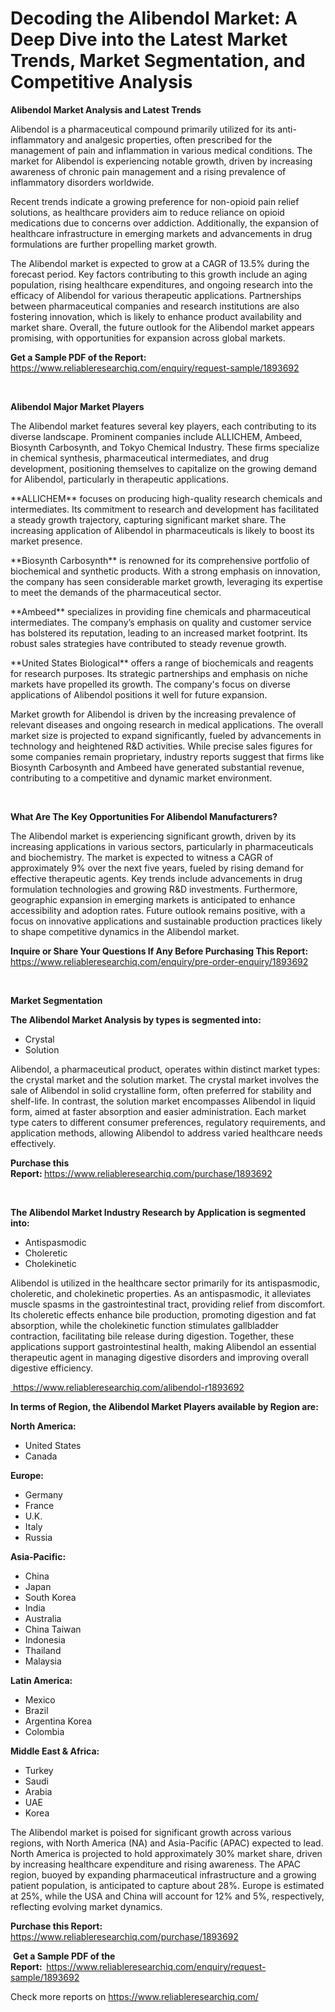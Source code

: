 <p><h1>Decoding the Alibendol Market: A Deep Dive into the Latest Market Trends, Market Segmentation, and Competitive Analysis</h1></p><p><strong>Alibendol Market Analysis and Latest Trends</strong></p>
<p><p>Alibendol is a pharmaceutical compound primarily utilized for its anti-inflammatory and analgesic properties, often prescribed for the management of pain and inflammation in various medical conditions. The market for Alibendol is experiencing notable growth, driven by increasing awareness of chronic pain management and a rising prevalence of inflammatory disorders worldwide. </p><p>Recent trends indicate a growing preference for non-opioid pain relief solutions, as healthcare providers aim to reduce reliance on opioid medications due to concerns over addiction. Additionally, the expansion of healthcare infrastructure in emerging markets and advancements in drug formulations are further propelling market growth. </p><p>The Alibendol market is expected to grow at a CAGR of 13.5% during the forecast period. Key factors contributing to this growth include an aging population, rising healthcare expenditures, and ongoing research into the efficacy of Alibendol for various therapeutic applications. Partnerships between pharmaceutical companies and research institutions are also fostering innovation, which is likely to enhance product availability and market share. Overall, the future outlook for the Alibendol market appears promising, with opportunities for expansion across global markets.</p></p>
<p><strong>Get a Sample PDF of the Report:&nbsp;</strong> <a href="https://www.reliableresearchiq.com/enquiry/request-sample/1893692?utm_campaign=2783&utm_medium=2&utm_source=Github&utm_content=ia&utm_term=08032025&utm_id=alibendol">https://www.reliableresearchiq.com/enquiry/request-sample/1893692</a></p>
<p>&nbsp;</p>
<p><strong>Alibendol Major Market Players</strong></p>
<p><p>The Alibendol market features several key players, each contributing to its diverse landscape. Prominent companies include ALLICHEM, Ambeed, Biosynth Carbosynth, and Tokyo Chemical Industry. These firms specialize in chemical synthesis, pharmaceutical intermediates, and drug development, positioning themselves to capitalize on the growing demand for Alibendol, particularly in therapeutic applications.</p><p>**ALLICHEM** focuses on producing high-quality research chemicals and intermediates. Its commitment to research and development has facilitated a steady growth trajectory, capturing significant market share. The increasing application of Alibendol in pharmaceuticals is likely to boost its market presence.</p><p>**Biosynth Carbosynth** is renowned for its comprehensive portfolio of biochemical and synthetic products. With a strong emphasis on innovation, the company has seen considerable market growth, leveraging its expertise to meet the demands of the pharmaceutical sector.</p><p>**Ambeed** specializes in providing fine chemicals and pharmaceutical intermediates. The company’s emphasis on quality and customer service has bolstered its reputation, leading to an increased market footprint. Its robust sales strategies have contributed to steady revenue growth.</p><p>**United States Biological** offers a range of biochemicals and reagents for research purposes. Its strategic partnerships and emphasis on niche markets have propelled its growth. The company's focus on diverse applications of Alibendol positions it well for future expansion.</p><p>Market growth for Alibendol is driven by the increasing prevalence of relevant diseases and ongoing research in medical applications. The overall market size is projected to expand significantly, fueled by advancements in technology and heightened R&D activities. While precise sales figures for some companies remain proprietary, industry reports suggest that firms like Biosynth Carbosynth and Ambeed have generated substantial revenue, contributing to a competitive and dynamic market environment.</p></p>
<p>&nbsp;</p>
<p><strong>What Are The Key Opportunities For Alibendol Manufacturers?</strong></p>
<p><p>The Alibendol market is experiencing significant growth, driven by its increasing applications in various sectors, particularly in pharmaceuticals and biochemistry. The market is expected to witness a CAGR of approximately 9% over the next five years, fueled by rising demand for effective therapeutic agents. Key trends include advancements in drug formulation technologies and growing R&D investments. Furthermore, geographic expansion in emerging markets is anticipated to enhance accessibility and adoption rates. Future outlook remains positive, with a focus on innovative applications and sustainable production practices likely to shape competitive dynamics in the Alibendol market.</p></p>
<p><strong>Inquire or Share Your Questions If Any Before Purchasing This Report:</strong> <a href="https://www.reliableresearchiq.com/enquiry/pre-order-enquiry/1893692?utm_campaign=2783&utm_medium=2&utm_source=Github&utm_content=ia&utm_term=08032025&utm_id=alibendol">https://www.reliableresearchiq.com/enquiry/pre-order-enquiry/1893692</a></p>
<p>&nbsp;</p>
<p><strong>Market Segmentation</strong></p>
<p><strong>The Alibendol Market Analysis by types is segmented into:</strong></p>
<p><ul><li>Crystal</li><li>Solution</li></ul></p>
<p><p>Alibendol, a pharmaceutical product, operates within distinct market types: the crystal market and the solution market. The crystal market involves the sale of Alibendol in solid crystalline form, often preferred for stability and shelf-life. In contrast, the solution market encompasses Alibendol in liquid form, aimed at faster absorption and easier administration. Each market type caters to different consumer preferences, regulatory requirements, and application methods, allowing Alibendol to address varied healthcare needs effectively.</p></p>
<p><strong>Purchase this Report:&nbsp;</strong><a href="https://www.reliableresearchiq.com/purchase/1893692?utm_campaign=2783&utm_medium=2&utm_source=Github&utm_content=ia&utm_term=08032025&utm_id=alibendol">https://www.reliableresearchiq.com/purchase/1893692</a></p>
<p>&nbsp;</p>
<p><strong>The Alibendol Market Industry Research by Application is segmented into:</strong></p>
<p><ul><li>Antispasmodic</li><li>Choleretic</li><li>Cholekinetic</li></ul></p>
<p><p>Alibendol is utilized in the healthcare sector primarily for its antispasmodic, choleretic, and cholekinetic properties. As an antispasmodic, it alleviates muscle spasms in the gastrointestinal tract, providing relief from discomfort. Its choleretic effects enhance bile production, promoting digestion and fat absorption, while the cholekinetic function stimulates gallbladder contraction, facilitating bile release during digestion. Together, these applications support gastrointestinal health, making Alibendol an essential therapeutic agent in managing digestive disorders and improving overall digestive efficiency.</p></p>
<p><a href="https://www.reliableresearchiq.com/alibendol-r1893692?utm_campaign=2783&utm_medium=2&utm_source=Github&utm_content=ia&utm_term=08032025&utm_id=alibendol">&nbsp;https://www.reliableresearchiq.com/alibendol-r1893692</a></p>
<p><strong>In terms of Region, the Alibendol Market Players available by Region are:</strong></p>
<p>
    <p> <strong> North America: </strong>
        <ul>
            <li>United States</li>
            <li>Canada</li>
        </ul>
        </p> 
    <p> <strong> Europe: </strong>
        <ul>
            <li>Germany</li>
            <li>France</li>
            <li>U.K.</li>
            <li>Italy</li>
            <li>Russia</li>
        </ul>
        </p> 
    <p> <strong> Asia-Pacific: </strong>
        <ul>
            <li>China</li>
            <li>Japan</li>
            <li>South Korea</li>
            <li>India</li>
            <li>Australia</li>
            <li>China Taiwan</li>
            <li>Indonesia</li>
            <li>Thailand</li>
            <li>Malaysia</li>
        </ul>
        </p> 
    <p> <strong> Latin America: </strong>
        <ul>
            <li>Mexico</li>
            <li>Brazil</li>
            <li>Argentina Korea</li>
            <li>Colombia</li>
        </ul>
        </p> 
    <p> <strong> Middle East & Africa: </strong>
        <ul>
            <li>Turkey</li>
            <li>Saudi</li>
            <li>Arabia</li>
            <li>UAE</li>
            <li>Korea</li>
        </ul>
    </p>
    </p>
<p><p>The Alibendol market is poised for significant growth across various regions, with North America (NA) and Asia-Pacific (APAC) expected to lead. North America is projected to hold approximately 30% market share, driven by increasing healthcare expenditure and rising awareness. The APAC region, buoyed by expanding pharmaceutical infrastructure and a growing patient population, is anticipated to capture about 28%. Europe is estimated at 25%, while the USA and China will account for 12% and 5%, respectively, reflecting evolving market dynamics.</p></p>
<p><strong>Purchase this Report: </strong><a href="https://www.reliableresearchiq.com/purchase/1893692?utm_campaign=2783&utm_medium=2&utm_source=Github&utm_content=ia&utm_term=08032025&utm_id=alibendol">https://www.reliableresearchiq.com/purchase/1893692</a></p>
<p>&nbsp;<strong>Get a Sample PDF of the Report:&nbsp;&nbsp;</strong><a href="https://www.reliableresearchiq.com/enquiry/request-sample/1893692?utm_campaign=2783&utm_medium=2&utm_source=Github&utm_content=ia&utm_term=08032025&utm_id=alibendol">https://www.reliableresearchiq.com/enquiry/request-sample/1893692</a></p>
<p><strong></strong></p>
<p>Check more reports on <a href="https://www.reliableresearchiq.com/?utm_campaign=2783&utm_medium=2&utm_source=Github&utm_content=ia&utm_term=08032025&utm_id=alibendol">https://www.reliableresearchiq.com/</a></p>